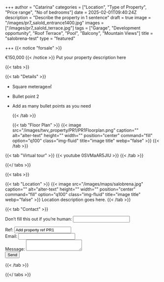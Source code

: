 +++
author = "Catarina"
categories = ["Location", "Type of Property", "Price range", "No of bedrooms"]
date = 2025-02-01T09:40:24Z
description = "Describe the property in 1 sentence"
draft = true
image = "/images/pr7_salold_entrance1400.jpg"
images = ["/images/pr7_salold_terrace.jpg"]
tags = ["Garage", "Development opportunity", "Roof Terrace", "Pool", "Balcony", "Mountain Views"]
title = "salobrena-test"
type = "featured"

+++
{{< notice "forsale" >}}

€150,000 {{< /notice >}} Put your property description here

{{< tabs >}}

{{< tab "Details" >}}

* Square meterage&#x33A1;
* Bullet point 2
* Add as many bullet points as you need

  {{< /tab >}}

  {{< tab "Floor Plan" >}} {{< image src="/images/twv_property/PR1/PR1Floorplan.png" caption="" alt="alter-text" height="" width="" position="center" command="fill" option="q100" class="img-fluid" title="image title" webp="false" >}} {{< /tab >}}

{{< tab "Virtual tour" >}} {{< youtube 0SVMaAR5JIU >}} {{< /tab >}}

{{</ tabs >}}

{{< tabs >}}

{{< tab "Location" >}} {{< image src="/images/maps/salobrena.jpg" caption="" alt="alter-text" height="" width="" position="center" command="fill" option="q100" class="img-fluid" title="image title" webp="false" >}} Location description goes here. {{< /tab >}}

{{< tab "Contact" >}} <form name="propertyContact" method="POST" netlify-honeypot="bot-field" data-netlify="true"> <div class="form-group"> <p class="d-none"><label>Don’t fill this out if you’re human: <input name="bot-field" /></label></p> </div> <div class="form-group"> <label>Ref: <input name="property-ref" class="form-control" value="Add property ref PR1" readonly/></label> </div> <div class="form-group"> <label>Email: <input type="text" class="form-control" name="email" /></label> </div> <div class="form-group"> <label>Message: </label> <textarea name="message" class="form-control"></textarea> </div> <button type="submit" class="btn btn-primary">Send</button> </form> {{< /tab >}}

{{</ tabs >}}